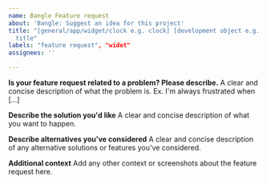 ```yaml
---
name: Bangle Feature request
about: 'Bangle: Suggest an idea for this project'
title: "[general/app/widget/clock e.g. clock] [development object e.g. antonclock]
  title"
labels: "feature request", "widet"
assignees: ''

---
```


**Is your feature request related to a problem? Please describe.**
A clear and concise description of what the problem is. Ex. I'm always frustrated when [...]

**Describe the solution you'd like**
A clear and concise description of what you want to happen.

**Describe alternatives you've considered**
A clear and concise description of any alternative solutions or features you've considered.

**Additional context**
Add any other context or screenshots about the feature request here.
